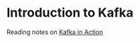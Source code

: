 # Introduction to Kafka

Reading notes on
[Kafka in Action](https://www.manning.com/books/kafka-in-action)
